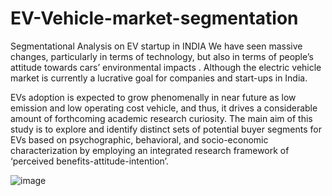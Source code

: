 # EV-Vehicle-market-segmentation
Segmentational Analysis on EV startup in INDIA We have seen massive changes, particularly in terms of technology, but also in terms of people’s attitude towards cars’ environmental impacts  . Although the electric vehicle market is currently a lucrative goal for companies and start-ups in India.

EVs adoption is expected to grow phenomenally in near future as low emission and low operating cost vehicle, and thus, it drives a considerable amount of forthcoming academic research curiosity. The main aim of this study is to explore and identify distinct sets of potential buyer segments for EVs based on psychographic, behavioral, and socio-economic characterization by employing an integrated research framework of ‘perceived benefits-attitude-intention’.

![image](https://github.com/GAJANAN07/EV-Vehicle-market-segmentation/assets/107312610/063c6234-d070-4601-a1e7-d1988d1827a4)
